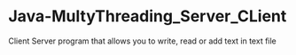 # Java-MultyThreading_Server_CLient
Client Server program that allows you to write, read or add text in text file
